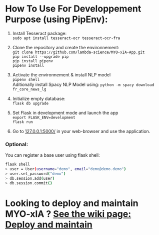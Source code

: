 # How To Use For Developpement Purpose (using PipEnv):
1. Install Tesseract package:    
   `sudo apt install tesseract-ocr tesseract-ocr-fra`  

2. Clone the repository and create the environnement:  
   `git clone https://github.com/lambda-science/MYO-xIA-App.git`  
   `pip install --upgrade pip`  
   `pip install pipenv`  
   `pipenv install`
   
3. Activate the environnement  & install NLP model  
   `pipenv shell`  
   Aditionally install Spacy NLP Model using: `python -m spacy download fr_core_news_lg`

4. Initialize empty database:  
   `flask db upgrade`

5. Set Flask in development mode and launch the app  
   `export FLASK_ENV=development`  
   `flask run`

6. Go to [127.0.0.1:5000/](http://127.0.0.1:5000/) in your web-browser and use the application.

### Optional:

You can register a base user using flask shell:

```bash
flask shell
> user = User(username="demo", email="demo@demo.demo")
> user.set_password("demo")
> db.session.add(user)
> db.session.commit()
```

# Looking to deploy and maintain MYO-xIA ? [See the wiki page: Deploy and maintain](https://github.com/lambda-science/MYO-xIA-App/wiki/MYO-xIA-Deployment,-update-and-maintainability.)
